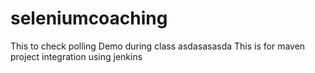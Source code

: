 # seleniumcoaching
This to check polling
Demo during class
asdasasasda
This is for maven project integration using jenkins
